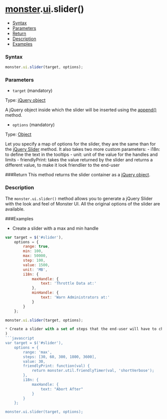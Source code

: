 # [monster][monster].[ui][ui].slider()

* [Syntax](#syntax)
* [Parameters](#parameters)
* [Return](#return)
* [Description](#description)
* [Examples](#examples)

### Syntax
```javascript
monster.ui.slider(target, options);
```

### Parameters
* `target` (mandatory)

 Type: [jQuery object][jquery]

  A jQuery object inside which the slider will be inserted using the [append()][append] method.

* `options` (mandatory)

 Type: [Object][object_literal]

 Let you specify a map of options for the slider, they are the same than for the [jQuery Slider][jquery_slider_options] method. It also takes two more custom parameters:
    - i18n: to define the text in the tooltips
    - unit: unit of the value for the handles and limits
    - friendlyPrint: takes the value returned by the slider and returns a different value, to make it look friendlier to the end-user

###Return
This method returns the slider container as a [jQuery object][jquery].

### Description
The `monster.ui.slider()` method allows you to generate a jQuery Slider with the look and feel of Monster UI. All the original options of the slider are available.

###Examples
* Create a slider with a max and min handle
```javascript
var target = $('#slider'),
    options = {
        range: true,
        min: 100,
        max: 50000,
        step: 100,
        value: 1500,
        unit: 'MB',
        i18n: {
            maxHandle: {
                text: 'Throttle Data at:'
            },
            minHandle: {
                text: 'Warn Administrators at:'
            }
        }
    };

monster.ui.slider(target, options);

* Create a slider with a set of steps that the end-user will have to choose from. We also show the use of the friendlyPrint function, which will take the value selected by the user and return a different value, that would be more meaningful to the end-user. In this example, instead of displaying 3600 in the tooltip of the result, we would display "1 hour". In order to get the real value ("3600"), the developer needs to check the value stored in the data-real-value attribute of the slider ($('.slider-container [data-real-value]').attr('data-real-value') for example
)
```javascript
var target = $('#slider'),
    options = {
        range: 'max',
        steps: [30, 60, 300, 1800, 3600],
        value: 30,
        friendlyPrint: function(val) {
            return monster.util.friendlyTimer(val, 'shortVerbose');
        },
        i18n: {
            maxHandle: {
                text: "Abort After"
            }
        }
    };

monster.ui.slider(target, options);
```

[monster]: ../../monster.md
[ui]: ../ui.md

[jquery]: http://api.jquery.com/Types/#jQuery
[object_literal]: https://developer.mozilla.org/en-US/docs/Web/JavaScript/Guide/Values,_variables,_and_literals#Object_literals
[append]: http://api.jquery.com/append/
[jquery_slider_options]: http://api.jqueryui.com/slider/#options